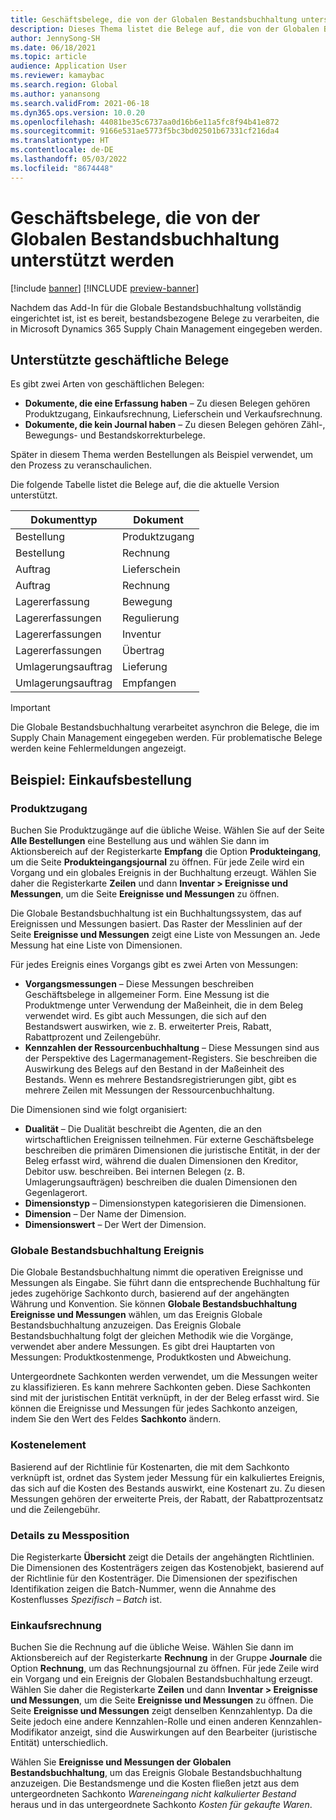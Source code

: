 ```yaml
---
title: Geschäftsbelege, die von der Globalen Bestandsbuchhaltung unterstützt werden
description: Dieses Thema listet die Belege auf, die von der Globalen Bestandsbuchhaltung unterstützt werden. Es enthält auch ein detailliertes Beispiel für Einkaufsbestellung Belege.
author: JennySong-SH
ms.date: 06/18/2021
ms.topic: article
audience: Application User
ms.reviewer: kamaybac
ms.search.region: Global
ms.author: yanansong
ms.search.validFrom: 2021-06-18
ms.dyn365.ops.version: 10.0.20
ms.openlocfilehash: 44081be35c6737aa0d16b6e11a5fc8f94b41e872
ms.sourcegitcommit: 9166e531ae5773f5bc3bd02501b67331cf216da4
ms.translationtype: HT
ms.contentlocale: de-DE
ms.lasthandoff: 05/03/2022
ms.locfileid: "8674448"
---
```

# <a name="business-documents-supported-by-global-inventory-accounting"></a>Geschäftsbelege, die von der Globalen Bestandsbuchhaltung unterstützt werden

[!include [banner](../includes/banner.md)]
[!INCLUDE [preview-banner](../includes/preview-banner.md)]
<!--KFM: Preview until 4/30/2022 -->

Nachdem das Add-In für die Globale Bestandsbuchhaltung vollständig eingerichtet ist, ist es bereit, bestandsbezogene Belege zu verarbeiten, die in Microsoft Dynamics 365 Supply Chain Management eingegeben werden.

## <a name="supported-business-documents"></a>Unterstützte geschäftliche Belege

Es gibt zwei Arten von geschäftlichen Belegen:

- **Dokumente, die eine Erfassung haben** – Zu diesen Belegen gehören Produktzugang, Einkaufsrechnung, Lieferschein und Verkaufsrechnung.
- **Dokumente, die kein Journal haben** – Zu diesen Belegen gehören Zähl-, Bewegungs- und Bestandskorrekturbelege.

Später in diesem Thema werden Bestellungen als Beispiel verwendet, um den Prozess zu veranschaulichen.

Die folgende Tabelle listet die Belege auf, die die aktuelle Version unterstützt.

| Dokumenttyp      | Dokument        |
|--------------------|-----------------|
| Bestellung     | Produktzugang |
| Bestellung     | Rechnung         |
| Auftrag        | Lieferschein    |
| Auftrag        | Rechnung         |
| Lagererfassung | Bewegung        |
| Lagererfassungen | Regulierung      |
| Lagererfassungen | Inventur        |
| Lagererfassungen | Übertrag        |
| Umlagerungsauftrag     | Lieferung        |
| Umlagerungsauftrag     | Empfangen         |

> [!IMPORTANT]
> Die Globale Bestandsbuchhaltung verarbeitet asynchron die Belege, die im Supply Chain Management eingegeben werden. Für problematische Belege werden keine Fehlermeldungen angezeigt.

## <a name="example-purchase-order"></a>Beispiel: Einkaufsbestellung

### <a name="product-receipt"></a>Produktzugang

Buchen Sie Produktzugänge auf die übliche Weise. Wählen Sie auf der Seite **Alle Bestellungen** eine Bestellung aus und wählen Sie dann im Aktionsbereich auf der Registerkarte **Empfang** die Option **Produkteingang**, um die Seite **Produkteingangsjournal** zu öffnen. Für jede Zeile wird ein Vorgang und ein globales Ereignis in der Buchhaltung erzeugt. Wählen Sie daher die Registerkarte **Zeilen** und dann **Inventar \> Ereignisse und Messungen**, um die Seite **Ereignisse und Messungen** zu öffnen.

Die Globale Bestandsbuchhaltung ist ein Buchhaltungssystem, das auf Ereignissen und Messungen basiert. Das Raster der Messlinien auf der Seite **Ereignisse und Messungen** zeigt eine Liste von Messungen an. Jede Messung hat eine Liste von Dimensionen.

Für jedes Ereignis eines Vorgangs gibt es zwei Arten von Messungen:

- **Vorgangsmessungen** – Diese Messungen beschreiben Geschäftsbelege in allgemeiner Form. Eine Messung ist die Produktmenge unter Verwendung der Maßeinheit, die in dem Beleg verwendet wird. Es gibt auch Messungen, die sich auf den Bestandswert auswirken, wie z. B. erweiterter Preis, Rabatt, Rabattprozent und Zeilengebühr.
- **Kennzahlen der Ressourcenbuchhaltung** – Diese Messungen sind aus der Perspektive des Lagermanagement-Registers. Sie beschreiben die Auswirkung des Belegs auf den Bestand in der Maßeinheit des Bestands. Wenn es mehrere Bestandsregistrierungen gibt, gibt es mehrere Zeilen mit Messungen der Ressourcenbuchhaltung.

Die Dimensionen sind wie folgt organisiert:

- **Dualität** – Die Dualität beschreibt die Agenten, die an den wirtschaftlichen Ereignissen teilnehmen. Für externe Geschäftsbelege beschreiben die primären Dimensionen die juristische Entität, in der der Beleg erfasst wird, während die dualen Dimensionen den Kreditor, Debitor usw. beschreiben. Bei internen Belegen (z. B. Umlagerungsaufträgen) beschreiben die dualen Dimensionen den Gegenlagerort.
- **Dimensionstyp** – Dimensionstypen kategorisieren die Dimensionen.
- **Dimension** – Der Name der Dimension.
- **Dimensionswert** – Der Wert der Dimension.

### <a name="global-inventory-accounting-event"></a>Globale Bestandsbuchhaltung Ereignis

Die Globale Bestandsbuchhaltung nimmt die operativen Ereignisse und Messungen als Eingabe. Sie führt dann die entsprechende Buchhaltung für jedes zugehörige Sachkonto durch, basierend auf der angehängten Währung und Konvention. Sie können **Globale Bestandsbuchhaltung Ereignisse und Messungen** wählen, um das Ereignis Globale Bestandsbuchhaltung anzuzeigen. Das Ereignis Globale Bestandsbuchhaltung folgt der gleichen Methodik wie die Vorgänge, verwendet aber andere Messungen. Es gibt drei Hauptarten von Messungen: Produktkostenmenge, Produktkosten und Abweichung.

Untergeordnete Sachkonten werden verwendet, um die Messungen weiter zu klassifizieren. Es kann mehrere Sachkonten geben. Diese Sachkonten sind mit der juristischen Entität verknüpft, in der der Beleg erfasst wird. Sie können die Ereignisse und Messungen für jedes Sachkonto anzeigen, indem Sie den Wert des Feldes **Sachkonto** ändern.

### <a name="cost-element"></a>Kostenelement

Basierend auf der Richtlinie für Kostenarten, die mit dem Sachkonto verknüpft ist, ordnet das System jeder Messung für ein kalkuliertes Ereignis, das sich auf die Kosten des Bestands auswirkt, eine Kostenart zu. Zu diesen Messungen gehören der erweiterte Preis, der Rabatt, der Rabattprozentsatz und die Zeilengebühr.

### <a name="measurement-line-details"></a>Details zu Messposition

Die Registerkarte **Übersicht** zeigt die Details der angehängten Richtlinien. Die Dimensionen des Kostenträgers zeigen das Kostenobjekt, basierend auf der Richtlinie für den Kostenträger. Die Dimensionen der spezifischen Identifikation zeigen die Batch-Nummer, wenn die Annahme des Kostenflusses *Spezifisch – Batch* ist.

### <a name="purchase-invoice"></a>Einkaufsrechnung

Buchen Sie die Rechnung auf die übliche Weise. Wählen Sie dann im Aktionsbereich auf der Registerkarte **Rechnung** in der Gruppe **Journale** die Option **Rechnung**, um das Rechnungsjournal zu öffnen. Für jede Zeile wird ein Vorgang und ein Ereignis der Globalen Bestandsbuchhaltung erzeugt. Wählen Sie daher die Registerkarte **Zeilen** und dann **Inventar \> Ereignisse und Messungen**, um die Seite **Ereignisse und Messungen** zu öffnen. Die Seite **Ereignisse und Messungen** zeigt denselben Kennzahlentyp. Da die Seite jedoch eine andere Kennzahlen-Rolle und einen anderen Kennzahlen-Modifikator anzeigt, sind die Auswirkungen auf den Bearbeiter (juristische Entität) unterschiedlich.

Wählen Sie **Ereignisse und Messungen der Globalen Bestandsbuchhaltung**, um das Ereignis Globale Bestandsbuchhaltung anzuzeigen. Die Bestandsmenge und die Kosten fließen jetzt aus dem untergeordneten Sachkonto *Wareneingang nicht kalkulierter Bestand* heraus und in das untergeordnete Sachkonto *Kosten für gekaufte Waren*.
